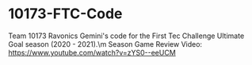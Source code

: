 # 10173-FTC-Code

Team 10173 Ravonics Gemini's code for the First Tec Challenge Ultimate Goal season (2020 - 2021).\m
Season Game Review Video:  https://www.youtube.com/watch?v=zYS0--eeUCM
